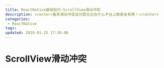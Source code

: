 ```yaml
---
title: ReactNative基础知识-ScrollView滑动冲突
description: <center>看来滑动冲突这问题无论在什么平台上都是会有啊！</center>
categories:
 - ReactNative
tags: 
updated: 2019-01-25 17:30:08
---
```


# ScrollView滑动冲突


